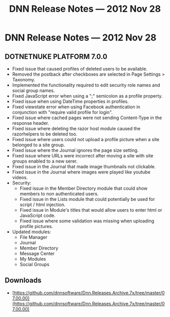 ﻿---
uid: relnotes-2012-nov-28
locale: en
title: DNN Release Notes — 2012 Nov 28
dnnversion: 09.02.00
---

# DNN Release Notes — 2012 Nov 28

## DOTNETNUKE PLATFORM 7.0.0

*   Fixed issue that caused profiles of deleted users to be available.
*   Removed the postback after checkboxes are selected in Page Settings > Taxonomy.
*   Implemented the functionality required to edit security role names and social group names.
*   Fixed JavaScript error when using a ";" semicolon as a profile property.
*   Fixed issue when using DateTime properties in profiles.
*   Fixed viewstate error when using Facebook authentication in conjunction with "require valid profile for login".
*   Fixed issue where cached pages were not sending Content-Type in the response header.
*   Fixed issue where deleting the razor host module caused the razorhelpers to be deleted too.
*   Fixed issue where users could not upload a profile picture when a site belonged to a site group.
*   Fixed issue where the Journal ignores the page size setting.
*   Fixed issue where URLs were incorrect after moving a site with site groups enabled to a new serer.
*   Fixed issue in the Journal that made image thumbnails not clickable.
*   Fixed issue in the Journal where images were played like youtube videos.
*   Security:
    *   Fixed issue in the Member Directory module that could show members to non authenticated users.
    *   Fixed issue in the Lists module that could potentially be used for script / html injection.
    *   Fixed issue in Module's titles that would allow users to enter html or JavaScript code.
    *   Fixed issue where some validation was missing when uploading profile pictures.
*   Updated modules:
    *   File Manager
    *   Journal
    *   Member Directory
    *   Message Center
    *   My Modules
    *   Social Groups


## Downloads
* [https://github.com/dnnsoftware/Dnn.Releases.Archive.7x/tree/master/07.00.00](https://github.com/dnnsoftware/Dnn.Releases.Archive.7x/tree/master/07.00.00)